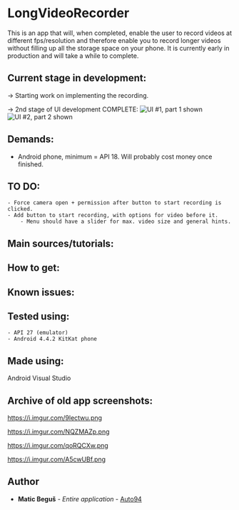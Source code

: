 # LongVideoRecorder

This is an app that will, when completed, enable the user to record videos at different fps/resolution and therefore enable you to record longer videos without filling up all the storage space on your phone.
It is currently early in production and will take a while to complete.

## Current stage in development:
-> Starting work on implementing the recording.

-> 2nd stage of UI development COMPLETE:
![UI #1, part 1 shown](https://i.imgur.com/4Mhk9XZ.png)
![UI #2, part 2 shown](https://i.imgur.com/1txrY1M.png)


## Demands:
- Android phone, minimum = API 18. Will probably cost money once finished.

## TO DO: 
	- Force camera open + permission after button to start recording is clicked.
	- Add button to start recording, with options for video before it.
    	- Menu should have a slider for max. video size and general hints.
  
## Main sources/tutorials:


## How to get:


## Known issues:


## Tested using:
	- API 27 (emulator)
	- Android 4.4.2 KitKat phone
	
## Made using:
Android Visual Studio

## Archive of old app screenshots:
https://i.imgur.com/9lectwu.png

https://i.imgur.com/NQZMAZp.png

https://i.imgur.com/qoRQCXw.png

https://i.imgur.com/A5cwUBf.png

## Author
* **Matic Beguš** - *Entire application* - [Auto94](https://github.com/auto94)




